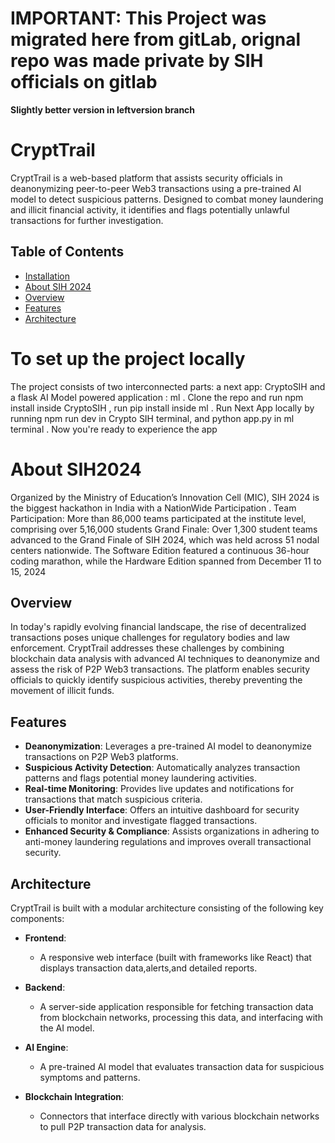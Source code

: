 # IMPORTANT: This Project was migrated here from gitLab, orignal repo was made private by SIH officials on gitlab
**Slightly better version in leftversion branch** 
   
# CryptTrail
CryptTrail is a web-based platform that assists security officials in deanonymizing peer-to-peer Web3 transactions using a pre-trained AI model to detect suspicious patterns. Designed to combat money laundering and illicit financial activity, it identifies and flags potentially unlawful transactions for further investigation.

## Table of Contents

- [Installation](#installation)
- [About SIH 2024](#sih2024)
- [Overview](#overview)
- [Features](#features)
- [Architecture](#architecture)


# To set up the project locally
The project consists of two interconnected parts: a next app: CryptoSIH and a flask AI Model powered application : ml . 
Clone the repo and run npm install inside CryptoSIH , run pip install inside ml .
Run Next App locally by running npm run dev in Crypto SIH terminal, and python app.py in ml terminal .
Now you're ready to experience the app

# About SIH2024 
Organized by the Ministry of Education’s Innovation Cell (MIC), SIH 2024 is the biggest hackathon in India with a NationWide Participation .
Team Participation: More than 86,000 teams participated at the institute level, comprising over 5,16,000 students
Grand Finale: Over 1,300 student teams advanced to the Grand Finale of SIH 2024, which was held across 51 nodal centers nationwide. The Software Edition featured a continuous 36-hour coding marathon, while the Hardware Edition spanned from December 11 to 15, 2024

## Overview

In today's rapidly evolving financial landscape, the rise of decentralized transactions poses unique challenges for regulatory bodies and law enforcement. CryptTrail addresses these challenges by combining blockchain data analysis with advanced AI techniques to deanonymize and assess the risk of P2P Web3 transactions. The platform enables security officials to quickly identify suspicious activities, thereby preventing the movement of illicit funds.

## Features

- **Deanonymization**: Leverages a pre-trained AI model to deanonymize transactions on P2P Web3 platforms.
- **Suspicious Activity Detection**: Automatically analyzes transaction patterns and flags potential money laundering activities.
- **Real-time Monitoring**: Provides live updates and notifications for transactions that match suspicious criteria.
- **User-Friendly Interface**: Offers an intuitive dashboard for security officials to monitor and investigate flagged transactions.
- **Enhanced Security & Compliance**: Assists organizations in adhering to anti-money laundering regulations and improves overall transactional security.

## Architecture

CryptTrail is built with a modular architecture consisting of the following key components:

- **Frontend**:  
  - A responsive web interface (built with frameworks like React) that displays transaction data,alerts,and detailed reports.
  
- **Backend**:  
  - A server-side application responsible for fetching transaction data from blockchain networks, processing this data, and interfacing with the AI model.
  
- **AI Engine**:  
  - A pre-trained AI model that evaluates transaction data for suspicious symptoms and patterns.
  
- **Blockchain Integration**:  
  - Connectors that interface directly with various blockchain networks to pull P2P transaction data for analysis.

